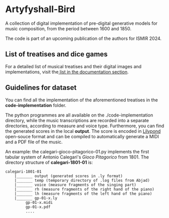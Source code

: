 # Artyfyshall-Bird

A collection of digital implementation of pre-digital generative models for music composition, from the period between 1600 and 1850. 

The code is part of an upcoming publication of the authors for ISMIR 2024. 

## List of treatises and dice games

For a detailed list of musical treatises and their digital images and implementations, visit the[ list in the documentation section](./documentation/treatises_list.md).

## Guidelines for dataset

You can find all the implementation of the aforementioned treatises in the **code-implementation** folder. 

The python programmes are all available on the ./code-implementation directory, while the music transcriptions are recorded into a separate directories, according to measure and voice type. Furthermore, you can find the generated scores in the local **output**. The score is encoded in [Lilypond](https://lilypond.org/) open-souce format and can be compiled to automatically generate a MIDI and a PDF file of the music.
  
An example: the calegari-gioco-pitagorico-01.py implements the first tabular system of Antonio Calegari's *Gioco Pitagorico* from 1801. The directory structure of **calegari-1801-01** is:

```
calegari-1801-01
	|_______ output (generated scores in .ly format)
	|_______ temp (temporary directory of .log files from Abjad)
	|_______ voice (measure fragments of the singing part)
	|_______ rh (measure fragments of the right hand of the piano)
	|_______ lh (measure fragments of the left hand of the piano)
	|_______ gp-01-x.ly
		 gp-01-x.midi
		 gp-01-x.pdf
		 ....
```

## 

